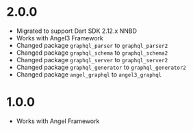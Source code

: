 # 2.0.0
* Migrated to support Dart SDK 2.12.x NNBD
* Works with Angel3 Framework
* Changed package `graphql_parser` to `graphql_parser2`
* Changed package `graphql_schema` to `graphql_schema2`
* Changed package `graphql_server` to `graphql_server2`
* Changed package `graphql_generator` to `graphql_generator2`
* Changed package `angel_graphql` to `angel3_graphql`

# 1.0.0
* Works with Angel Framework
